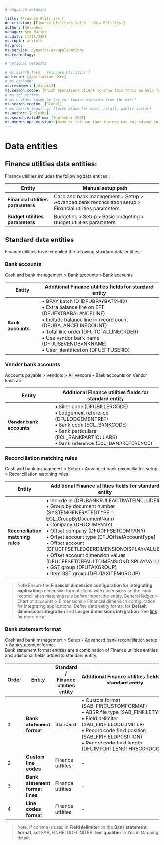 ```yaml
---
# required metadata

title: [Finance Utilities ]
description: [Finance Utilities setup - Data Entities ]
author: [helenho]
manager: Kym Parker
ms.date: 11/11/2021
ms.topic: article
ms.prod: 
ms.service: dynamics-ax-applications
ms.technology: 

# optional metadata

# ms.search.form:  [Finance Utilities ]
audience: [Application User]
# ms.devlang: 
ms.reviewer: [jdutoit2]
ms.search.scope: [Which Operations client to show this topic as help for, to be set by content strategist, see list here: https://microsoft.sharepoint.com/teams/DynDoc/_layouts/15/WopiFrame.aspx?sourcedoc={23419e1c-eb64-42e9-aa9b-79875b428718}&action=edit&wd=target%28Core%20Dynamics%20AX%20CP%20requirements%2Eone%7C4CC185C0%2DEFAA%2D42CD%2D94B9%2D8F2A45E7F61A%2FVersions%20list%20for%20docs%20topics%7CC14BE630%2D5151%2D49D6%2D8305%2D554B5084593C%2F%29]
# ms.tgt_pltfrm: 
# ms.custom: [used by loc for topics migrated from the wiki]
ms.search.region: [Global]
# ms.search.industry: [leave blank for most, retail, public sector]
ms.author: [helenho]
ms.search.validFrom: [September 2017]
ms.dyn365.ops.version: [name of release that feature was introduced in, see list here: https://microsoft.sharepoint.com/teams/DynDoc/_layouts/15/WopiFrame.aspx?sourcedoc={23419e1c-eb64-42e9-aa9b-79875b428718}&action=edit&wd=target%28Core%20Dynamics%20AX%20CP%20requirements%2Eone%7C4CC185C0%2DEFAA%2D42CD%2D94B9%2D8F2A45E7F61A%2FVersions%20list%20for%20docs%20topics%7CC14BE630%2D5151%2D49D6%2D8305%2D554B5084593C%2F%29]
---
```


# Data entities

## Finance utilities data entities:
Finance utilities includes the following data entities :

| **Entity**                            | **Manual setup path**   |
|-|-|
|  **Financial utilities parameters**   | Cash and bank management > Setup > Advanced bank reconciliation setup > Financial utilities parameters |
|  **Budget utilities parameters**      | Budgeting > Setup > Basic budgeting > Budget utilities parameters  |

## Standard data entities
Finance utilities have extended the following standard data entities:

### Bank accounts
Cash and bank management > Bank accounts > Bank accounts

| **Entity**                          | **Additional Finance utilities fields for standard entity**                
|-                                    |-                        
| **Bank accounts**                   | • BPAY batch ID (DFUBPAYBATCHID) <br> •	Extra balance line on EFT (DFUEXTRABALANCELINE) <br> • Include balance line in record count (DFUBALANCELINECOUNT) <br> • Total line order (DFUTOTALLINEORDER) <br> • Use vendor bank name (DFUUSEVENDBANKNAME) <br> • User identification (DFUEFTUSERID)

### Vendor bank accounts
Accounts payable > Vendors > All vendors - Bank accounts on Vendor FastTab

| **Entity**                          | **Additional Finance utilities fields for standard entity**                 
|-                                    |-                                          
| **Vendor bank accounts**            | • Biller code (DFUBILLERCODE) <br> • Lodgement reference (DFULODGEMENTREF) <br> • Bank code (ECL_BANKCODE) <br> • Bank particulars (ECL_BANKPARTICULARS) <br> • Bank reference (ECL_BANKREFERENCE)  

### Reconciliation matching rules
Cash and bank management > Setup > Advanced bank reconciliation setup > Reconciliation matching rules

| **Entity**                          | **Additional Finance utilities fields for standard entity**                     
|-                                    |-  
| **Reconciliation matching rules**   | • Include in (DFUBANKRULEACTIVATEINCLUDEIN) <br> •	Group by document number (SYSTEMGENERATEDTYPE = ECL_GroupByDocumentNum) <br> • Company (DFUCOMPANY) <br> •	Offset company (DFUOFFSETCOMPANY) <br> •	Offset account type (DFUOffsetAccountType) <br> •	Offset account (DFUOFFSETLEDGERDIMENSIONDISPLAYVALUE) <br> •	Offset account dimension values (DFUOFFSETDEFAULTDIMENSIONDISPLAYVALUE) <br> •	GST group (DFUTAXGROUP) <br> •	Item GST group (DFUTAXITEMGROUP) | 

> Note:Ensure the **Financial dimension configuration for integrating applications** dimension format aligns with dimensions on the bank reconciliation matching rule before import the entity. General ledger > Chart of accounts > Dimensions > Financial dimension configuration for integrating applications. Define data entity format for **Default dimensions integration** and **Ledger dimensions integration**.
> See [link](https://docs.microsoft.com/en-us/dynamics365/fin-ops-core/dev-itpro/financial/financial-dimension-configuration-integration) for more detail.

### Bank statement format
Cash and bank management > Setup > Advanced bank reconciliation setup > Bank statement format <br> 
Bank statement format entities are a combination of Finance utilities entities and additional fields added to standard entity. 

| **Order** | **Entity**                          | **Standard / Finance <br> utilities entity**   | **Additional Finance utilities fields for standard entity**    |
|-          |-                                    |-                                          |-
| 1         | **Bank statement format**           | Standard                                  |  • Custom format (SAB_FINCUSTOMFORMAT) <br> • ABSR file type (SAB_FINFILETYPE) <br> • Field delimiter (SAB_FINFIELDDELIMITER) <br> •  Record code field position (SAB_FINFIELDPOSITION) <br> • Record code field length (DFUIMPORTLENGTHRECORDCODE) |
| 2         | **Custom line codes**               | Finance utilities                         | - 
| 3         | **Bank statement format lines**     | Finance utilities                         | - 
| 4         | **Line codes format**               | Finance utilities                         | - 

> Note: If comma is used in **Field delimiter** on the **Bank statement format**, set SAB_FINFIELDDELIMITER **Text qualifier** to _Yes_ in Mapping details.
> 
